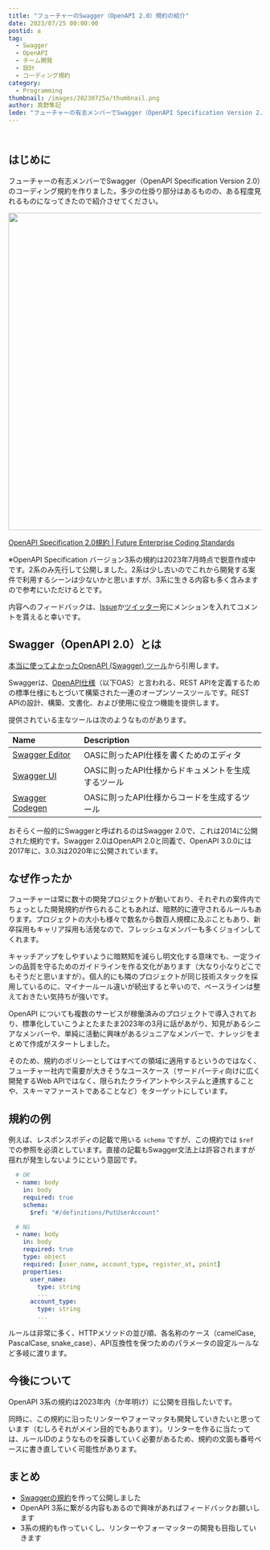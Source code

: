 ```yaml
---
title: "フューチャーのSwagger（OpenAPI 2.0）規約の紹介"
date: 2023/07/25 00:00:00
postid: a
tag:
  - Swagger
  - OpenAPI
  - チーム開発
  - 設計
  - コーディング規約
category:
  - Programming
thumbnail: /images/20230725a/thumbnail.png
author: 真野隼記
lede: "フューチャーの有志メンバーでSwagger（OpenAPI Specification Version 2.0）のコーディング規約を作りました。"
---
```


<img src="/images/20230725a/top.png" alt="" width="409" height="11" loading="lazy">

## はじめに

フューチャーの有志メンバーでSwagger（OpenAPI Specification Version 2.0）のコーディング規約を作りました。多少の仕掛り部分はあるものの、ある程度見れるものになってきたので紹介させてください。

<img src="/images/20230725a/example.png" alt="" width="800" height="632" loading="lazy">

[OpenAPI Specification 2.0規約 | Future Enterprise Coding Standards](https://future-architect.github.io/coding-standards/documents/forOpenAPISpecification/OpenAPI_Specification_2.0.html)

※OpenAPI Specification バージョン3系の規約は2023年7月時点で鋭意作成中です。2系のみ先行して公開しました。2系は少し古いのでこれから開発する案件で利用するシーンは少ないかと思いますが、3系に生きる内容も多く含みますので参考にいただけるとです。

内容へのフィードバックは、[Issue](https://github.com/future-architect/coding-standards/issues)か[ツイッター](https://twitter.com/future_techblog)宛にメンションを入れてコメントを貰えると幸いです。

## Swagger（OpenAPI 2.0）とは

[本当に使ってよかったOpenAPI (Swagger) ツール](https://future-architect.github.io/articles/20191008/)から引用します。

Swaggerは、[OpenAPI仕様](https://swagger.io/specification/)（以下OAS）と言われる、REST APIを定義するための標準仕様にもとづいて構築された一連のオープンソースツールです。REST APIの設計、構築、文書化、および使用に役立つ機能を提供します。

提供されている主なツールは次のようなものがあります。

|       Name      |                     Description                    |
|:----------------|:---------------------------------------------------|
| [Swagger Editor](https://editor.swagger.io/)  | OASに則ったAPI仕様を書くためのエディタ             |
| [Swagger UI](https://swagger.io/tools/swagger-ui/)      | OASに則ったAPI仕様からドキュメントを生成するツール |
| [Swagger Codegen](https://swagger.io/tools/swagger-codegen/) | OASに則ったAPI仕様からコードを生成するツール       |

おそらく一般的にSwaggerと呼ばれるのはSwagger 2.0で、これは2014に公開された規約です。Swagger 2.0はOpenAPI 2.0と同義で、OpenAPI 3.0.0には2017年に、3.0.3は2020年に公開されています。

## なぜ作ったか

フューチャーは常に数十の開発プロジェクトが動いており、それぞれの案件内でちょっとした開発規約が作られることもあれば、暗黙的に遵守されるルールもあります。プロジェクトの大小も様々で数名から数百人規模に及ぶこともあり、新卒採用もキャリア採用も活発なので、フレッシュなメンバーも多くジョインしてくれます。

キャッチアップをしやすいように暗黙知を減らし明文化する意味でも、一定ラインの品質を守るためのガイドラインを作る文化があります（大なり小なりどこでもそうだと思いますが）。個人的にも隣のプロジェクトが同じ技術スタックを採用しているのに、マイナールール違いが続出すると辛いので、ベースラインは整えておきたい気持ちが強いです。

OpenAPI についても複数のサービスが稼働済みのプロジェクトで導入されており、標準化していこうよとたまたま2023年の3月に話があがり、知見があるシニアなメンバーや、単純に活動に興味があるジュニアなメンバーで、ナレッジをまとめて作成がスタートしました。

そのため、規約のポリシーとしてはすべての領域に適用するというのではなく、フューチャー社内で需要が大きそうなユースケース（サードパーティ向けに広く開発するWeb APIではなく、限られたクライアントやシステムと連携することや、スキーマファーストであることなど）をターゲットにしています。

## 規約の例

例えば、レスポンスボディの記載で用いる `schema` ですが、この規約では `$ref` での参照を必須としています。直接の記載もSwagger文法上は許容されますが揺れが発生しないようにという意図です。

```yaml
  # OK
  - name: body
    in: body
    required: true
    schema:
      $ref: "#/definitions/PutUserAccount"

  # NG
  - name: body
    in: body
    required: true
    type: object
    required: [user_name, account_type, register_at, point]
    properties:
      user_name:
        type: string
        ...
      account_type:
        type: string
        ...
```

ルールは非常に多く、HTTPメソッドの並び順、各名称のケース（camelCase, PascalCase, snake_case）、API互換性を保つためのパラメータの設定ルールなど多岐に渡ります。

## 今後について

OpenAPI 3系の規約は2023年内（か年明け）に公開を目指したいです。

同時に、この規約に沿ったリンターやフォーマッタも開発していきたいと思っています（むしろそれがメイン目的でもあります）。リンターを作るに当たっては、ルールIDのようなものを採番していく必要があるため、規約の文面も番号ベースに書き直していく可能性があります。

## まとめ

* [Swaggerの規約](https://future-architect.github.io/coding-standards/documents/forOpenAPISpecification/OpenAPI_Specification_2.0.html)を作って公開しました
* OpenAPI 3系に繋がる内容もあるので興味があればフィードバックお願いします
* 3系の規約も作っていくし、リンターやフォーマッターの開発も目指していきます
